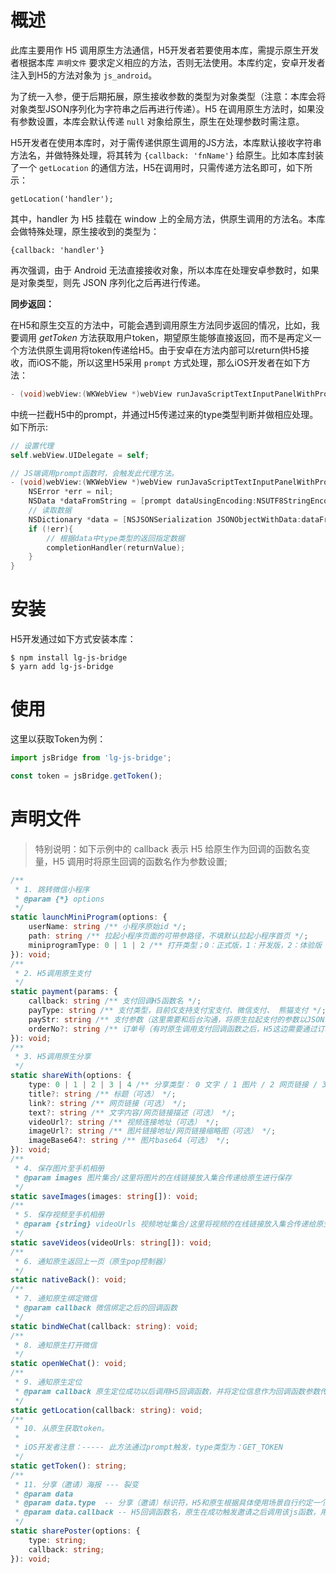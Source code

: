 # 概述

此库主要用作 H5 调用原生方法通信，H5开发者若要使用本库，需提示原生开发者根据本库 `声明文件` 要求定义相应的方法，否则无法使用。本库约定，安卓开发者注入到H5的方法对象为 `js_android`。



为了统一入参，便于后期拓展，原生接收参数的类型为对象类型（注意：本库会将对象类型JSON序列化为字符串之后再进行传递）。H5 在调用原生方法时，如果没有参数设置，本库会默认传递 `null` 对象给原生，原生在处理参数时需注意。



H5开发者在使用本库时，对于需传递供原生调用的JS方法，本库默认接收字符串方法名，并做特殊处理，将其转为 `{callback: 'fnName'}` 给原生。比如本库封装了一个 `getLocation` 的通信方法，H5在调用时，只需传递方法名即可，如下所示：

```
getLocation('handler');
```

其中，handler 为 H5 挂载在 window 上的全局方法，供原生调用的方法名。本库会做特殊处理，原生接收到的类型为：

```
{callback: 'handler'}
```

再次强调，由于 Android 无法直接接收对象，所以本库在处理安卓参数时，如果是对象类型，则先 JSON 序列化之后再进行传递。



**同步返回：**



在H5和原生交互的方法中，可能会遇到调用原生方法同步返回的情况，比如，我要调用 *getToken* 方法获取用户token，期望原生能够直接返回，而不是再定义一个方法供原生调用将token传递给H5。由于安卓在方法内部可以return供H5接收，而iOS不能，所以这里H5采用 `prompt` 方式处理，那么iOS开发者在如下方法：

```objective-c
- (void)webView:(WKWebView *)webView runJavaScriptTextInputPanelWithPrompt:(NSString *)prompt defaultText:(nullable NSString *)defaultText initiatedByFrame:(WKFrameInfo *)frame completionHandler:(void (^)(NSString * _Nullable result))completionHandler;
```

中统一拦截H5中的prompt，并通过H5传递过来的type类型判断并做相应处理。如下所示:

```objective-c
// 设置代理
self.webView.UIDelegate = self;

// JS端调用prompt函数时，会触发此代理方法。
- (void)webView:(WKWebView *)webView runJavaScriptTextInputPanelWithPrompt:(NSString *)prompt defaultText:(nullable NSString *)defaultText initiatedByFrame:(WKFrameInfo *)frame completionHandler:(void (^)(NSString * __nullable result))completionHandler {
    NSError *err = nil;
    NSData *dataFromString = [prompt dataUsingEncoding:NSUTF8StringEncoding];
    // 读取数据
    NSDictionary *data = [NSJSONSerialization JSONObjectWithData:dataFromString options:NSJSONReadingMutableContainers error:&err];
    if (!err){
        // 根据data中type类型的返回指定数据
        completionHandler(returnValue);
    }
}
```

# 安装

H5开发通过如下方式安装本库：

```shell
$ npm install lg-js-bridge
$ yarn add lg-js-bridge
```

# 使用

这里以获取Token为例：

```js
import jsBridge from 'lg-js-bridge';

const token = jsBridge.getToken();
```

# 声明文件

> 特别说明：如下示例中的 callback 表示 H5 给原生作为回调的函数名变量，H5 调用时将原生回调的函数名作为参数设置;

```typescript
/**
 * 1. 跳转微信小程序
 * @param {*} options
 */
static launchMiniProgram(options: {
    userName: string /** 小程序原始id */;
    path: string /** 拉起小程序页面的可带参路径，不填默认拉起小程序首页 */;
    miniprogramType: 0 | 1 | 2 /** 打开类型；0：正式版，1：开发版，2：体验版 */;
}): void;
/**
 * 2. H5调用原生支付
 */
static payment(params: {
    callback: string /** 支付回调H5函数名 */;
    payType: string /** 支付类型，目前仅支持支付宝支付、微信支付、 熊猫支付 */;
    payStr: string /** 支付参数（这里需要和后台沟通，将原生拉起支付的参数以JSON字符串形式返回，到时直接传递给原生并由原生解析即可） */;
    orderNo?: string /** 订单号（有时原生调用支付回调函数之后，H5这边需要通过订单号查询支付状态，所以这里将订单号传给原生，原生在回调时作为参数回传给H5使用） */;
}): void;
/**
 * 3. H5调用原生分享
 */
static shareWith(options: {
    type: 0 | 1 | 2 | 3 | 4 /** 分享类型： 0 文字 / 1 图片 / 2 网页链接 / 3 视频连接 / 4 小程序 */;
    title?: string /** 标题（可选） */;
    link?: string /** 网页链接（可选） */;
    text?: string /** 文字内容/网页链接描述（可选） */;
    videoUrl?: string /** 视频连接地址（可选） */;
    imageUrl?: string /** 图片链接地址/网页链接缩略图（可选） */;
    imageBase64?: string /** 图片base64（可选） */;
}): void;
/**
 * 4. 保存图片至手机相册
 * @param images 图片集合/这里将图片的在线链接放入集合传递给原生进行保存
 */
static saveImages(images: string[]): void;
/**
 * 5. 保存视频至手机相册
 * @param {string} videoUrls 视频地址集合/这里将视频的在线链接放入集合传递给原生进行保存
 */
static saveVideos(videoUrls: string[]): void;
/**
 * 6. 通知原生返回上一页（原生pop控制器）
 */
static nativeBack(): void;
/**
 * 7. 通知原生绑定微信
 * @param callback 微信绑定之后的回调函数
 */
static bindWeChat(callback: string): void;
/**
 * 8. 通知原生打开微信
 */
static openWeChat(): void;
/**
 * 9. 通知原生定位
 * @param callback 原生定位成功以后调用H5回调函数，并将定位信息作为回调函数参数传递。
 */
static getLocation(callback: string): void;
/**
 * 10. 从原生获取token。
 *
 * iOS开发者注意：----- 此方法通过prompt触发，type类型为：GET_TOKEN
 */
static getToken(): string;
/**
 * 11. 分享（邀请）海报 --- 裂变
 * @param data
 * @param data.type  -- 分享（邀请）标识符，H5和原生根据具体使用场景自行约定一个字符串常量标识；
 * @param data.callback -- H5回调函数名，原生在成功触发邀请之后调用该js函数，用于通知H5做后续处理；
 */
static sharePoster(options: {
    type: string;
    callback: string;
}): void;
```
